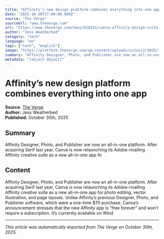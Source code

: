 ```yaml
---
title: "Affinity’s new design platform combines everything into one app"
date: "2025-10-30T17:00:00.000Z"
source: "The Verge"
sourceUrl: "www.theverge.com"
url: "https://www.theverge.com/news/810251/canva-affinity-design-suite-free-app-relaunch"
author: "Jess Weatherbed"
category: "tech"
language: "en"
tags: ["tech", "english"]
image: "https://platform.theverge.com/wp-content/uploads/sites/2/2025/10/B1_Affinity_PTK_Non-Destructive_Editing.png?quality=90&#038;strip=all&#038;crop=0,0,100,100"
summary: "Affinity Designer, Photo, and Publisher are now an all-in-one platform. After acquiring Serif last year, Canva is now relaunching its Adobe-rivalling Affinity creative suite as a new all-in-one app fo"
metadata: "[object Object]"
---
```


# Affinity’s new design platform combines everything into one app

**Source:** [The Verge](https://www.theverge.com/news/810251/canva-affinity-design-suite-free-app-relaunch)  
**Author:** Jess Weatherbed  
**Published:** October 30th, 2025  

## Summary

Affinity Designer, Photo, and Publisher are now an all-in-one platform. After acquiring Serif last year, Canva is now relaunching its Adobe-rivalling Affinity creative suite as a new all-in-one app fo

## Content

Affinity Designer, Photo, and Publisher are now an all-in-one platform. After acquiring Serif last year, Canva is now relaunching its Adobe-rivalling Affinity creative suite as a new all-in-one app for photo editing, vector illustration, and page layouts. Unlike Affinity’s previous Designer, Photo, and Publisher software, which were a one-time $70 purchase, Canva’s announcement stresses that the new Affinity app is “free forever” and won’t require a subscription. It’s currently available on Wind

---

*This article was automatically imported from The Verge on October 30th, 2025.*
